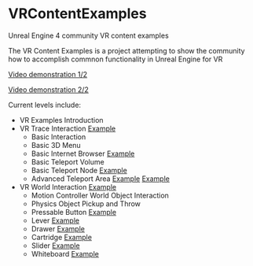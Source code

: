 # VRContentExamples
Unreal Engine 4 community VR content examples

The VR Content Examples is a project attempting to show the community how to accomplish commnon functionality in Unreal Engine for VR

[Video demonstration 1/2](https://youtu.be/YYH2qjzpZGo)

[Video demonstration 2/2](https://www.youtube.com/watch?v=1vhNIBwrufk)

Current levels include:

* VR Examples Introduction
* VR Trace Interaction [Example](https://www.youtube.com/watch?v=ieBVoEPCagk)
  * Basic Interaction
  * Basic 3D Menu
  * Basic Internet Browser [Example](https://www.youtube.com/watch?v=0Di6ziu4Qfw)
  * Basic Teleport Volume 
  * Basic Teleport Node [Example](https://www.youtube.com/watch?v=MWE4s2aWQ0g)
  * Advanced Teleport Area [Example](https://www.youtube.com/watch?v=GhuxRm6QMD4) [Example](https://www.youtube.com/watch?v=F--uCN9mkZE)
* VR World Interaction [Example](https://www.youtube.com/watch?v=6MWGr3iMdZ8)
  * Motion Controller World Object Interaction
  * Physics Object Pickup and Throw
  * Pressable Button [Example](https://www.youtube.com/watch?v=dXN8d21qCAs)
  * Lever [Example](https://www.youtube.com/watch?v=y0d9UUkw2888)
  * Drawer [Example](https://www.youtube.com/watch?v=WYUFGFBswIQ)
  * Cartridge [Example](https://www.youtube.com/watch?v=MPO5k0P1xMI)
  * Slider [Example](https://www.youtube.com/watch?v=68ygjJRCuKY)
  * Whiteboard [Example](https://www.youtube.com/watch?v=uQZNOFr1fKo)


